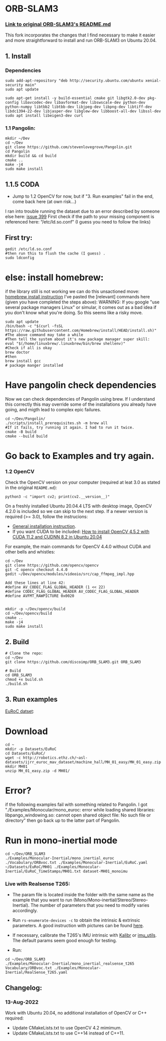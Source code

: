 # ORB-SLAM3 
### [Link to original ORB-SLAM3's README.md](https://github.com/UZ-SLAMLab/ORB_SLAM3)

This fork incorporates the changes that I find necessary to make it easier and more straightforward to install and run ORB-SLAM3 on Ubuntu 20.04.

## 1. Install

### Dependencies
```
sudo add-apt-repository "deb http://security.ubuntu.com/ubuntu xenial-security main"
sudo apt update

sudo apt-get install -y build-essential cmake git libgtk2.0-dev pkg-config libavcodec-dev libavformat-dev libswscale-dev python-dev python-numpy libtbb2 libtbb-dev libjpeg-dev libpng-dev libtiff-dev libdc1394-22-dev libjasper-dev libglew-dev libboost-all-dev libssl-dev
sudo apt install libeigen3-dev curl
```
### 1.1 Pangolin:
```
mkdir ~/Dev
cd ~/Dev
git clone https://github.com/stevenlovegrove/Pangolin.git
cd Pangolin
mkdir build && cd build
cmake ..
make -j4
sudo make install
```
## 1.1.5 CODA
- Jump to 1.2 OpenCV for now, but if "3. Run examples" fail in the end, come back here (at own risk...)

I ran into trouble running the dataset due to an error described by someone else here: [issue 399](https://github.com/UZ-SLAMLab/ORB_SLAM3/issues/399)
First check if the path to your missing component is referenced here: “/etc/ld.so.conf" (I guess you need to follow the links)
## First try:
```
gedit /etc/ld.so.conf
#then run this to flush the cache (I guess) .
sudo ldconfig
```
# else: install homebrew:
if the library still is not working we can do this unsactioned move: [homebrew install instruction](https://www.how2shout.com/linux/how-to-install-brew-ubuntu-20-04-lts-linux/#3_Run_Homebrew_installation_script)
I've pasted the [relevant] commands here (given you have completed the steps above):
WARNING: If you google "use several package managers Linux" or simular, it comes out as a bad idea if you don't know what you're doing. So this seems like a risky move.

```
sudo apt update
/bin/bash -c "$(curl -fsSL https://raw.githubusercontent.com/Homebrew/install/HEAD/install.sh)"
#The above command may take a while
#Then tell the system about it's new package manager super skill:
eval "$(/home/linuxbrew/.linuxbrew/bin/brew shellenv)"
#Check if all is okay
brew doctor
#then
brew install gcc
# package manger installed

```
# Have pangolin check dependencies
Now we can check dependencies of Pangolin using brew. If I understand this correctly this may override some of the installations you already have going, and migth lead to complex epic failures.
```
cd ~/Dev/Pangolin/
./scripts/install_prerequisites.sh -m brew all
#If it fails, try running it again. I had to run it twice.
cmake -B build
cmake --build build
```
# Go back to Examples and try again.


### 1.2 OpenCV

Check the OpenCV version on your computer (required at leat 3.0 as stated in the original `README.md`):
```
python3 -c "import cv2; print(cv2.__version__)" 
```
On a freshly installed Ubuntu 20.04.4 LTS with desktop image, OpenCV 4.2.0 is included so we can skip to the next step. If a newer version is required (>= 3.0), follow the instrucions:
- [General installation instruction](https://docs.opencv.org/4.x/d0/d3d/tutorial_general_install.html). 
- If you want CUDA to be included: [How to install OpenCV 4.5.2 with CUDA 11.2 and CUDNN 8.2 in Ubuntu 20.04](https://gist.github.com/raulqf/f42c718a658cddc16f9df07ecc627be7)

For example, the main commands for OpenCV 4.4.0 without CUDA and other bells and whistles:
```
cd ~/Dev
git clone https://github.com/opencv/opencv
git -C opencv checkout 4.4.0
gedit ~/Dev/opencv/modules/videoio/src/cap_ffmpeg_impl.hpp

Add these lines at line 42:
#define AV_CODEC_FLAG_GLOBAL_HEADER (1 << 22)
#define CODEC_FLAG_GLOBAL_HEADER AV_CODEC_FLAG_GLOBAL_HEADER
#define AVFMT_RAWPICTURE 0x0020


mkdir -p ~/Dev/opencv/build
cd ~/Dev/opencv/build
cmake ..
make -j4
sudo make install
```

## 2. Build

```
# Clone the repo:
cd ~/Dev
git clone https://github.com/discoimp/ORB_SLAM3.git ORB_SLAM3

# Build
cd ORB_SLAM3
chmod +x build.sh
./build.sh
```

## 3. Run examples

[EuRoC datset](https://projects.asl.ethz.ch/datasets/doku.php?id=kmavvisualinertialdatasets):

# Download
```
cd ~
mkdir -p Datasets/EuRoC
cd Datasets/EuRoC/
wget -c http://robotics.ethz.ch/~asl-datasets/ijrr_euroc_mav_dataset/machine_hall/MH_01_easy/MH_01_easy.zip
mkdir MH01
unzip MH_01_easy.zip -d MH01/
```

# Error?
if the following examples fail with something related to Pangolin. I got "./Examples/Monocular/mono_euroc: error while loading shared libraries: libpango_windowing.so: cannot open shared object file: No such file or directory"
then go back up to the latter part of Pangolin.
# Run in mono-inertial mode
```
cd ~/Dev/ORB_SLAM3
./Examples/Monocular-Inertial/mono_inertial_euroc ./Vocabulary/ORBvoc.txt ./Examples/Monocular-Inertial/EuRoC.yaml ~/Datasets/EuRoC/MH01 ./Examples/Monocular-Inertial/EuRoC_TimeStamps/MH01.txt dataset-MH01_monoimu

```
### Live with Realsense T265:
- The param file is located inside the folder with the same name as the example that you want to run (Mono/Mono-inertial/Stereo/Stereo-Inertial). The number of parameters that you need to modify  varies accordingly.

- Run `rs-enumerate-devices -c` to obtain the intrinsic & extrinsic parameters. A good instruction with pictures can be found [here](https://github.com/shanpenghui/ORB_SLAM3_Fixed#73-set-camera-intrinsic--extrinsic-parameters).

- If necessary, calibrate the T265's IMU intrinsic with [Kalibr](https://github.com/ethz-asl/kalibr) or [imu_utils](https://github.com/shanpenghui/imu_utils). The default params seem good enough for testing.


- Run:
```
cd ~/Dev/ORB_SLAM3
./Examples/Monocular-Inertial/mono_inertial_realsense_t265 Vocabulary/ORBvoc.txt ./Examples/Monocular-Inertial/RealSense_T265.yaml 
```

## Changelog:
### 13-Aug-2022
Work with Ubuntu 20.04, no additional installation of OpenCV or C++ required:
- Update CMakeLists.txt to use OpenCV 4.2 mimimum.
- Update CMakeLists.txt to use C++14 instead of C++11.
